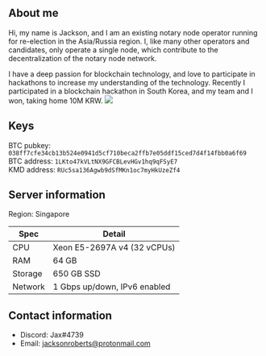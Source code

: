 ## About me
Hi, my name is Jackson, and I am an existing notary node operator running for re-election in the Asia/Russia region. I, like many other operators and candidates, only operate a single node, which contribute to the decentralization of the notary node network.

I have a deep passion for blockchain technology, and love to participate in hackathons to increase my understanding of the technology. Recently I participated in a blockchain hackathon in South Korea, and my team and I won, taking home 10M KRW.
<img src="https://i.imgur.com/Mu2nUkb.jpg">

## Keys

BTC pubkey: `038ff7cfe34cb13b524e0941d5cf710beca2ffb7e05ddf15ced7d4f14fbb0a6f69`  
BTC address: `1LKto47kVLtNX9GFCBLevHGv1hq9qFSyE7`  
KMD address: `RUc5sa136Agwb9dSfMKn1oc7myHkUzeZf4`

## Server information

Region: Singapore

| Spec    | Detail              |
|---------|---------------------|
| CPU     | Xeon E5-2697A v4 (32 vCPUs) |
| RAM     | 64 GB               |
| Storage | 650 GB SSD          |
| Network | 1 Gbps up/down, IPv6 enabled |


## Contact information

- Discord: Jax#4739
- Email: jacksonroberts@protonmail.com
